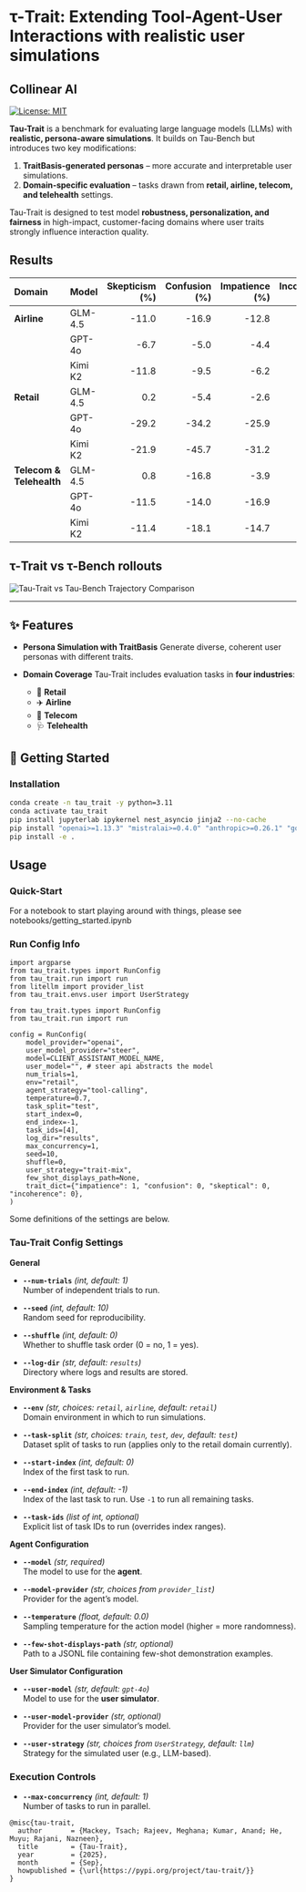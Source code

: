 # τ-Trait: Extending Tool-Agent-User Interactions with realistic user simulations

## Collinear AI 

[![License: MIT](https://img.shields.io/badge/License-MIT-yellow.svg)](https://opensource.org/licenses/MIT)

**Tau-Trait** is a benchmark for evaluating large language models (LLMs) with **realistic, persona-aware simulations**. It builds on Tau-Bench but introduces two key modifications:

1. **TraitBasis-generated personas** – more accurate and interpretable user simulations.
2. **Domain-specific evaluation** – tasks drawn from **retail, airline, telecom, and telehealth** settings.

Tau-Trait is designed to test model **robustness, personalization, and fairness** in high-impact, customer-facing domains where user traits strongly influence interaction quality.

## Results  

| Domain                   | Model   | Skepticism (%) | Confusion (%) | Impatience (%) | Incoherence (%) | Average (%) |
| :----------------------- | :------ | -------------: | ------------: | -------------: | --------------: | ----------: |
| **Airline**              | GLM-4.5 |          -11.0 |         -16.9 |          -12.8 |           -12.2 |       -13.2 |
|                          | GPT-4o  |           -6.7 |          -5.0 |           -4.4 |            -6.7 |        -5.7 |
|                          | Kimi K2 |          -11.8 |          -9.5 |           -6.2 |            -7.1 |        -8.7 |
| **Retail**               | GLM-4.5 |            0.2 |          -5.4 |           -2.6 |            -0.5 |        -2.1 |
|                          | GPT-4o  |          -29.2 |         -34.2 |          -25.9 |           -22.9 |       -28.1 |
|                          | Kimi K2 |          -21.9 |         -45.7 |          -31.2 |           -21.4 |       -30.0 |
| **Telecom & Telehealth** | GLM-4.5 |            0.8 |         -16.8 |           -3.9 |            -2.3 |        -5.5 |
|                          | GPT-4o  |          -11.5 |         -14.0 |          -16.9 |            -8.7 |       -12.8 |
|                          | Kimi K2 |          -11.4 |         -18.1 |          -14.7 |            -4.5 |       -12.2 |

## τ-Trait vs τ-Bench rollouts 

![Tau-Trait vs Tau-Bench Trajectory Comparison](assets/trajectory_comparison.png)

---

## ✨ Features

* **Persona Simulation with TraitBasis**
  Generate diverse, coherent user personas with different traits.

* **Domain Coverage**
  Tau-Trait includes evaluation tasks in **four industries**:

  * 🛒 **Retail** 
  * ✈️ **Airline** 
  * 📱 **Telecom** 
  * 🩺 **Telehealth** 

## 🚀 Getting Started

### Installation

```bash
conda create -n tau_trait -y python=3.11
conda activate tau_trait
pip install jupyterlab ipykernel nest_asyncio jinja2 --no-cache
pip install "openai>=1.13.3" "mistralai>=0.4.0" "anthropic>=0.26.1" "google-generativeai>=0.5.4" "tenacity>=8.3.0" "termcolor>=2.4.0" "numpy>=1.26.4" "litellm==1.41.0"
pip install -e .
```

## Usage

### Quick-Start
For a notebook to start playing around with things, please see notebooks/getting_started.ipynb

### Run Config Info

```
import argparse
from tau_trait.types import RunConfig
from tau_trait.run import run
from litellm import provider_list
from tau_trait.envs.user import UserStrategy

from tau_trait.types import RunConfig
from tau_trait.run import run

config = RunConfig(
    model_provider="openai",
    user_model_provider="steer",
    model=CLIENT_ASSISTANT_MODEL_NAME,
    user_model="", # steer api abstracts the model
    num_trials=1,
    env="retail",
    agent_strategy="tool-calling",
    temperature=0.7,
    task_split="test",
    start_index=0,
    end_index=-1,
    task_ids=[4],
    log_dir="results",
    max_concurrency=1,
    seed=10,
    shuffle=0,
    user_strategy="trait-mix",
    few_shot_displays_path=None,
    trait_dict={"impatience": 1, "confusion": 0, "skeptical": 0, "incoherence": 0},
)
```

Some definitions of the settings are below.

### Tau-Trait Config Settings
**General**
- **`--num-trials`** *(int, default: 1)*  
  Number of independent trials to run.

- **`--seed`** *(int, default: 10)*  
  Random seed for reproducibility.

- **`--shuffle`** *(int, default: 0)*  
  Whether to shuffle task order (0 = no, 1 = yes).

- **`--log-dir`** *(str, default: `results`)*  
  Directory where logs and results are stored.

**Environment & Tasks**
- **`--env`** *(str, choices: `retail`, `airline`, default: `retail`)*  
  Domain environment in which to run simulations.

- **`--task-split`** *(str, choices: `train`, `test`, `dev`, default: `test`)*  
  Dataset split of tasks to run (applies only to the retail domain currently).

- **`--start-index`** *(int, default: 0)*  
  Index of the first task to run.

- **`--end-index`** *(int, default: -1)*  
  Index of the last task to run. Use `-1` to run all remaining tasks.

- **`--task-ids`** *(list of int, optional)*  
  Explicit list of task IDs to run (overrides index ranges).

**Agent Configuration**
- **`--model`** *(str, required)*  
  The model to use for the **agent**.

- **`--model-provider`** *(str, choices from `provider_list`)*  
  Provider for the agent’s model.

- **`--temperature`** *(float, default: 0.0)*  
  Sampling temperature for the action model (higher = more randomness).

- **`--few-shot-displays-path`** *(str, optional)*  
  Path to a JSONL file containing few-shot demonstration examples.

**User Simulator Configuration**
- **`--user-model`** *(str, default: `gpt-4o`)*  
  Model to use for the **user simulator**.

- **`--user-model-provider`** *(str, optional)*  
  Provider for the user simulator’s model.

- **`--user-strategy`** *(str, choices from `UserStrategy`, default: `llm`)*  
  Strategy for the simulated user (e.g., LLM-based).

### Execution Controls
- **`--max-concurrency`** *(int, default: 1)*  
  Number of tasks to run in parallel.

```
@misc{tau-trait,
  author       = {Mackey, Tsach; Rajeev, Meghana; Kumar, Anand; He, Muyu; Rajani, Nazneen},
  title        = {Tau-Trait},
  year         = {2025},
  month        = {Sep},
  howpublished = {\url{https://pypi.org/project/tau-trait/}}
}
```